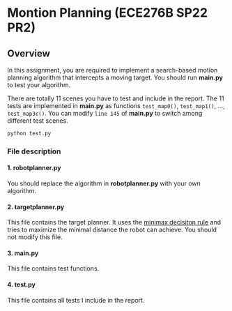 # Montion Planning (ECE276B SP22 PR2)

## Overview
In this assignment, you are required to implement a search-based motion planning algorithm that intercepts a moving target. You should run **main.py** to test your algorithm.  

There are totally 11 scenes you have to test and include in the report. The 11 tests are implemented in **main.py** as functions `test_map0()`, `test_map1()`, ..., `test_map3c()`. You can modify `line 145` of **main.py** to switch among different test scenes.

```bash
python test.py
```

### File description

#### 1. robotplanner.py

You should replace the algorithm in **robotplanner.py** with your own algorithm.

#### 2. targetplanner.py

This file contains the target planner. It uses the [minimax decisiton rule](https://en.wikipedia.org/wiki/Minimax) and tries to maximize the minimal distance the robot can achieve. You should not modify this file.

#### 3. main.py

This file contains test functions.

#### 4. test.py

This file contains all tests I include in the report.
